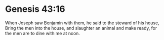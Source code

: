 # Genesis 43:16

When Joseph saw Benjamin with them, he said to the steward of his house, Bring the men into the house, and slaughter an animal and make ready, for the men are to dine with me at noon.
